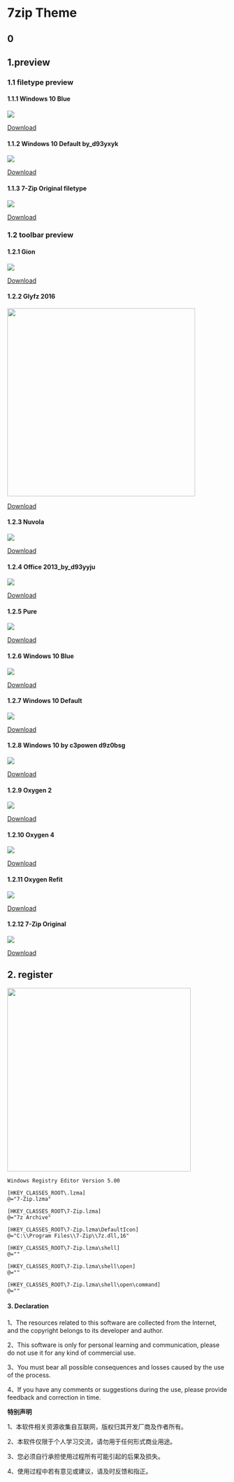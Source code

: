 # 7zip Theme

## 0

## 1.preview
### 1.1 filetype preview
#### 1.1.1 Windows 10 Blue

![](https://github.com/RipplePiam/7zip-Theme/blob/main/preview/filetype/Windows%2010%20Blue.jpg)

[Download](https://github.com/RipplePiam/7zip-Theme/blob/main/Filetype/Windows%2010%20Blue.zip)

#### 1.1.2 Windows 10 Default by_d93yxyk
![](https://github.com/RipplePiam/7zip-Theme/blob/main/preview/filetype/Windows%2010%20Default%20by_d93yxyk.jpg)

[Download](https://github.com/RipplePiam/7zip-Theme/blob/main/Filetype/Windows%2010%20Default%20by_d93yxyk.zip)

#### 1.1.3 7-Zip Original filetype
![](https://github.com/RipplePiam/7zip-Theme/blob/main/preview/filetype/7-Zip%20Original%20filetype.jpg)

[Download](https://github.com/RipplePiam/7zip-Theme/blob/main/Filetype/7-Zip%20Original%20filetype.zip)

### 1.2 toolbar preview
#### 1.2.1 Gion
![](https://github.com/RipplePiam/7zip-Theme/blob/main/preview/toolbar/Gion.jpg)

[Download](https://github.com/RipplePiam/7zip-Theme/blob/main/Toolbar/Gion.zip)

#### 1.2.2 Glyfz 2016
<img src="https://github.com/RipplePiam/7zip-Theme/blob/main/preview/toolbar/Glyfz%202016.jpg" width="430">

[Download](https://github.com/RipplePiam/7zip-Theme/blob/main/Toolbar/Glyfz%202016.zip)

#### 1.2.3 Nuvola
![](https://github.com/RipplePiam/7zip-Theme/blob/main/preview/toolbar/Nuvola.jpg)

[Download](https://github.com/RipplePiam/7zip-Theme/blob/main/Toolbar/Nuvola.zip)

#### 1.2.4 Office 2013_by_d93yyju
![](https://github.com/RipplePiam/7zip-Theme/blob/main/preview/toolbar/Office%202013_by_d93yyju.jpg)

[Download](https://github.com/RipplePiam/7zip-Theme/blob/main/Toolbar/Office%202013_by_d93yyju.zip)

#### 1.2.5 Pure
![](https://github.com/RipplePiam/7zip-Theme/blob/main/preview/toolbar/Pure.jpg)

[Download](https://github.com/RipplePiam/7zip-Theme/blob/main/Toolbar/Pure.zip)

#### 1.2.6 Windows 10 Blue

![](https://github.com/RipplePiam/7zip-Theme/blob/main/preview/toolbar/Windows%2010%20Blue.jpg)

[Download](https://github.com/RipplePiam/7zip-Theme/blob/main/Toolbar/Windows%2010%20Blue.zip)

#### 1.2.7 Windows 10 Default
![](https://github.com/RipplePiam/7zip-Theme/blob/main/preview/toolbar/Windows%2010%20Default.jpg)

[Download](https://github.com/RipplePiam/7zip-Theme/blob/main/Toolbar/Windows%2010%20Default.zip)

#### 1.2.8 Windows 10 by c3powen d9z0bsg
![](https://github.com/RipplePiam/7zip-Theme/blob/main/preview/toolbar/Windows%2010%20by%20c3powen%20d9z0bsg.jpg)

[Download](https://github.com/RipplePiam/7zip-Theme/blob/main/Toolbar/Windows%2010%20by%20c3powen%20d9z0bsg.zip)

#### 1.2.9 Oxygen 2
![](https://github.com/RipplePiam/7zip-Theme/blob/main/preview/toolbar/Oxygen%202.jpg)

[Download](https://github.com/RipplePiam/7zip-Theme/blob/main/Toolbar/Oxygen%202.zip)

#### 1.2.10 Oxygen 4
![](https://github.com/RipplePiam/7zip-Theme/blob/main/preview/toolbar/Oxygen%204.jpg)

[Download](https://github.com/RipplePiam/7zip-Theme/blob/main/Toolbar/Oxygen%204.zip)

#### 1.2.11 Oxygen Refit
![](https://github.com/RipplePiam/7zip-Theme/blob/main/preview/toolbar/Oxygen%20Refit.jpg)

[Download](https://github.com/RipplePiam/7zip-Theme/blob/main/Toolbar/Oxygen%20Refit.zip)

#### 1.2.12 7-Zip Original
![](https://github.com/RipplePiam/7zip-Theme/blob/main/preview/toolbar/7-Zip%20Original%20Toolbar%20Theme.jpg)

[Download](https://github.com/RipplePiam/7zip-Theme/blob/main/Toolbar/7-Zip%20Original%20Toolbar%20Theme.zip)

## 2. register
<img src="https://github.com/RipplePiam/7zip-Theme/blob/main/preview/option.png" width="420">

```register
Windows Registry Editor Version 5.00

[HKEY_CLASSES_ROOT\.lzma]
@="7-Zip.lzma"

[HKEY_CLASSES_ROOT\7-Zip.lzma]
@="7z Archive"

[HKEY_CLASSES_ROOT\7-Zip.lzma\DefaultIcon]
@="C:\\Program Files\\7-Zip\\7z.dll,16"

[HKEY_CLASSES_ROOT\7-Zip.lzma\shell]
@=""

[HKEY_CLASSES_ROOT\7-Zip.lzma\shell\open]
@=""

[HKEY_CLASSES_ROOT\7-Zip.lzma\shell\open\command]
@=""
```

#### 3. Declaration

1、The resources related to this software are collected from the Internet, and the copyright belongs to its developer and author.

2、This software is only for personal learning and communication, please do not use it for any kind of commercial use.

3、You must bear all possible consequences and losses caused by the use of the process.

4、If you have any comments or suggestions during the use, please provide feedback and correction in time.



**特别声明**

1、本软件相关资源收集自互联网，版权归其开发厂商及作者所有。

2、本软件仅限于个人学习交流，请勿用于任何形式商业用途。

3、您必须自行承担使用过程所有可能引起的后果及损失。

4、使用过程中若有意见或建议，请及时反馈和指正。